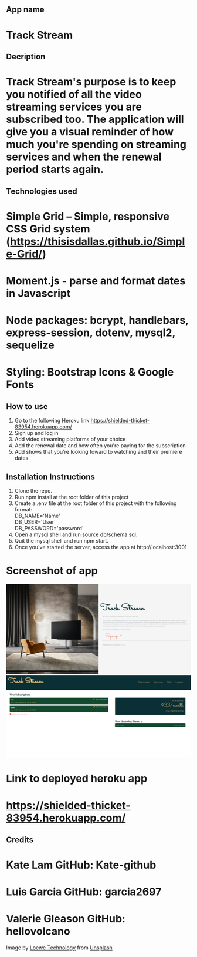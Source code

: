 ## App name
# Track Stream

## Decription
# Track Stream's purpose is to keep you notified of all the video streaming services you are subscribed too. The application will give you a visual reminder of how much you're spending on streaming services and when the renewal period starts again. 


## Technologies used
# Simple Grid – Simple, responsive CSS Grid system (https://thisisdallas.github.io/Simple-Grid/)
# Moment.js - parse and format dates in Javascript
# Node packages: bcrypt, handlebars, express-session, dotenv, mysql2, sequelize
# Styling: Bootstrap Icons & Google Fonts

## How to use
1. Go to the following Heroku link https://shielded-thicket-83954.herokuapp.com/
2. Sign up and log in
3. Add video streaming platforms of your choice
4. Add the renewal date and how often you're paying for the subscription
5. Add shows that you're looking foward to watching and their premiere dates


## Installation Instructions
1. Clone the repo.
2. Run npm install at the root folder of this project
3. Create a .env file at the root folder of this project with the following format:   
    DB_NAME='Name'  
    DB_USER='User'  
    DB_PASSWORD='password'  
4. Open a mysql shell and run source db/schema.sql.
5. Quit the mysql shell and run npm start.
6. Once you've started the server, access the app at http://localhost:3001


# Screenshot of app
![Image of app](Track-Stream.PNG)
![Image of app](Track-Stream-2.PNG)

# Link to deployed heroku app
# https://shielded-thicket-83954.herokuapp.com/

## Credits
# Kate Lam GitHub: Kate-github
# Luis Garcia GitHub: garcia2697
# Valerie Gleason GitHub: hellovolcano

Image by [Loewe Technology](https://unsplash.com/photos/BRfpQ4sTcq8?utm_source=unsplash&utm_medium=referral&utm_content=creditShareLink) from [Unsplash](https://unsplash.com/s/photos/television?utm_source=unsplash&utm_medium=referral&utm_content=creditCopyText)